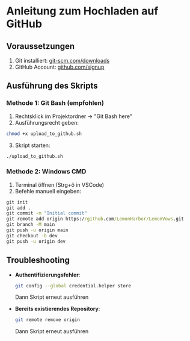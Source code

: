 # Anleitung zum Hochladen auf GitHub

## Voraussetzungen
1. Git installiert: [git-scm.com/downloads](https://git-scm.com/downloads)
2. GitHub Account: [github.com/signup](https://github.com/signup)

## Ausführung des Skripts

### Methode 1: Git Bash (empfohlen)
1. Rechtsklick im Projektordner → "Git Bash here"
2. Ausführungsrecht geben:
```bash
chmod +x upload_to_github.sh
```
3. Skript starten:
```bash
./upload_to_github.sh
```

### Methode 2: Windows CMD
1. Terminal öffnen (Strg+ö in VSCode)
2. Befehle manuell eingeben:
```cmd
git init
git add .
git commit -m "Initial commit"
git remote add origin https://github.com/LemonHarbor/LemonVows.git
git branch -M main
git push -u origin main
git checkout -b dev
git push -u origin dev
```

## Troubleshooting
- **Authentifizierungsfehler**:
  ```bash
  git config --global credential.helper store
  ```
  Dann Skript erneut ausführen

- **Bereits existierendes Repository**:
  ```bash
  git remote remove origin
  ```
  Dann Skript erneut ausführen